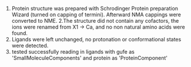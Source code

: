 1. Protein structure was prepared with Schrodinger Protein preparation Wizard (turned on capping
of termini). Afterward NMA cappings were converted to NME.
2.The structure did not contain any cofactors, the ions were renamed from X1 -> Ca, and no non
natural amino acids were found.
2. Ligands were left unchanged, no protonation or conformational states were detected.
3. tested successfully reading in ligands with gufe as 'SmallMoleculeComponents' and protein as
'ProteinComponent'
